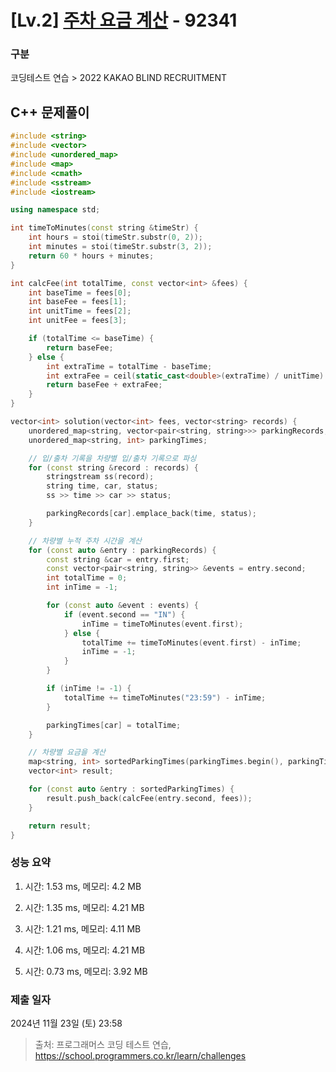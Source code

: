 # [Lv.2] [주차 요금 계산](https://school.programmers.co.kr/learn/courses/30/lessons/92341?language=cpp) - 92341 

### 구분

코딩테스트 연습 > 2022 KAKAO BLIND RECRUITMENT

## C++ 문제풀이

```cpp
#include <string>
#include <vector>
#include <unordered_map>
#include <map>
#include <cmath>
#include <sstream>
#include <iostream>

using namespace std;

int timeToMinutes(const string &timeStr) {
    int hours = stoi(timeStr.substr(0, 2));
    int minutes = stoi(timeStr.substr(3, 2));
    return 60 * hours + minutes;
}

int calcFee(int totalTime, const vector<int> &fees) {
    int baseTime = fees[0];
    int baseFee = fees[1];
    int unitTime = fees[2];
    int unitFee = fees[3];

    if (totalTime <= baseTime) {
        return baseFee;
    } else {
        int extraTime = totalTime - baseTime;
        int extraFee = ceil(static_cast<double>(extraTime) / unitTime) * unitFee;
        return baseFee + extraFee;
    }
}

vector<int> solution(vector<int> fees, vector<string> records) {
    unordered_map<string, vector<pair<string, string>>> parkingRecords;
    unordered_map<string, int> parkingTimes;

    // 입/출차 기록을 차량별 입/출차 기록으로 파싱
    for (const string &record : records) {
        stringstream ss(record);
        string time, car, status;
        ss >> time >> car >> status;

        parkingRecords[car].emplace_back(time, status);
    }

    // 차량별 누적 주차 시간을 계산
    for (const auto &entry : parkingRecords) {
        const string &car = entry.first;
        const vector<pair<string, string>> &events = entry.second;
        int totalTime = 0;
        int inTime = -1;

        for (const auto &event : events) {
            if (event.second == "IN") {
                inTime = timeToMinutes(event.first);
            } else {
                totalTime += timeToMinutes(event.first) - inTime;
                inTime = -1;
            }
        }

        if (inTime != -1) {
            totalTime += timeToMinutes("23:59") - inTime;
        }

        parkingTimes[car] = totalTime;
    }

    // 차량별 요금을 계산
    map<string, int> sortedParkingTimes(parkingTimes.begin(), parkingTimes.end());
    vector<int> result;

    for (const auto &entry : sortedParkingTimes) {
        result.push_back(calcFee(entry.second, fees));
    }

    return result;
}
```

### 성능 요약

1. 시간: 1.53 ms, 메모리: 4.2 MB

2. 시간: 1.35 ms, 메모리: 4.21 MB
3. 시간: 1.21 ms, 메모리: 4.11 MB
4. 시간: 1.06 ms, 메모리: 4.21 MB
5. 시간: 0.73 ms, 메모리: 3.92 MB

### 제출 일자

2024년 11월 23일 (토) 23:58

> 출처: 프로그래머스 코딩 테스트 연습, https://school.programmers.co.kr/learn/challenges
